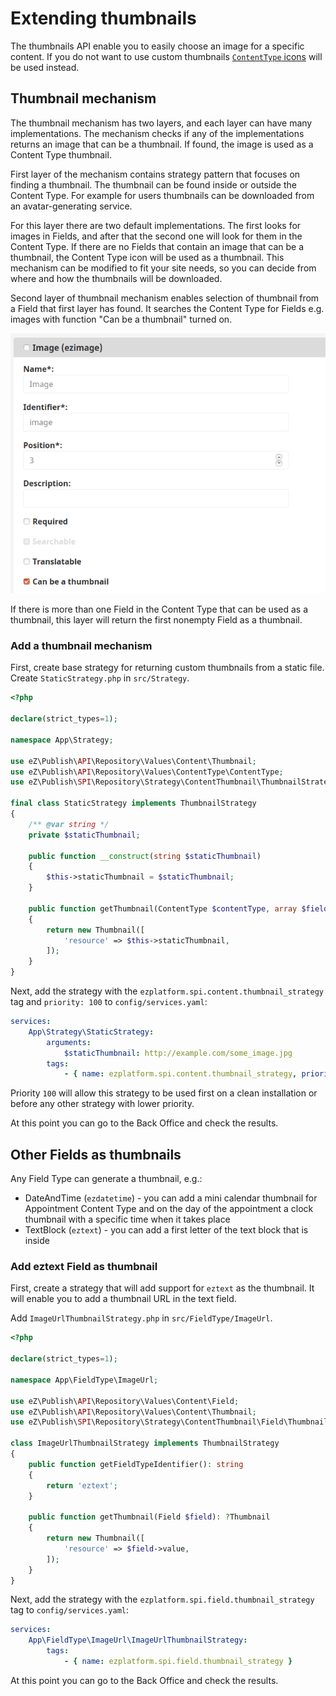 # Extending thumbnails

The thumbnails API enable you to easily choose an image for a specific content.
If you do not want to use custom thumbnails [`ContentType` icons](../../resources/icons.md#content-types) will be used instead.

## Thumbnail mechanism 

The thumbnail mechanism has two layers, and each layer can have many implementations.
The mechanism checks if any of the implementations returns an image that can be a thumbnail.
If found, the image is used as a Content Type thumbnail.

First layer of the mechanism contains strategy pattern that focuses on finding a thumbnail.
The thumbnail can be found inside or outside the Content Type.
For example for users thumbnails can be downloaded from an avatar-generating service.

For this layer there are two default implementations.
The first looks for images in Fields, and after that the second one will look for them in the Content Type.
If there are no Fields that contain an image that can be a thumbnail, the Content Type icon will be used as a thumbnail.
This mechanism can be modified to fit your site needs, so you can decide from where and how the thumbnails will be downloaded.

Second layer of thumbnail mechanism enables selection of thumbnail from a Field that first layer has found. 
It searches the Content Type for Fields e.g. images with function "Can be a thumbnail" turned on.

![Can be a thumbnail setting](img/extending_thumbnail_can_be.png)

If there is more than one Field in the Content Type that can be used as a thumbnail, this layer will return the first nonempty Field as a thumbnail.

### Add a thumbnail mechanism 

First, create base strategy for returning custom thumbnails from a static file.
Create `StaticStrategy.php` in `src/Strategy`.

```php
<?php
​
declare(strict_types=1);
​
namespace App\Strategy;
​
use eZ\Publish\API\Repository\Values\Content\Thumbnail;
use eZ\Publish\API\Repository\Values\ContentType\ContentType;
use eZ\Publish\SPI\Repository\Strategy\ContentThumbnail\ThumbnailStrategy;
​
final class StaticStrategy implements ThumbnailStrategy
{
    /** @var string */
    private $staticThumbnail;
​
    public function __construct(string $staticThumbnail)
    {
        $this->staticThumbnail = $staticThumbnail;
    }
​
    public function getThumbnail(ContentType $contentType, array $fields): Thumbnail
    {
        return new Thumbnail([
            'resource' => $this->staticThumbnail,
        ]);
    }
}
```

Next, add the strategy with the `ezplatform.spi.content.thumbnail_strategy` tag and `priority: 100` to `config/services.yaml`:
 
```yaml
services:
    App\Strategy\StaticStrategy:
        arguments:
            $staticThumbnail: http://example.com/some_image.jpg
        tags:
            - { name: ezplatform.spi.content.thumbnail_strategy, priority: 100 }
```

Priority `100` will allow this strategy to be used first on a clean installation or before any other strategy with lower priority.

At this point you can go to the Back Office and check the results.

## Other Fields as thumbnails

Any Field Type can generate a thumbnail, e.g.:

- DateAndTime (`ezdatetime`) - you can add a mini calendar thumbnail for Appointment Content Type and on the day of the appointment a clock thumbnail with a specific time when it takes place
- TextBlock (`eztext`) -  you can add a first letter of the text block that is inside

### Add eztext Field as thumbnail

First, create a strategy that will add support for `eztext` as the thumbnail.
It will enable you to add a thumbnail URL in the text field.

Add `ImageUrlThumbnailStrategy.php` in `src/FieldType/ImageUrl`.

```php
<?php
​
declare(strict_types=1);
​
namespace App\FieldType\ImageUrl;
​
use eZ\Publish\API\Repository\Values\Content\Field;
use eZ\Publish\API\Repository\Values\Content\Thumbnail;
use eZ\Publish\SPI\Repository\Strategy\ContentThumbnail\Field\ThumbnailStrategy;
​
class ImageUrlThumbnailStrategy implements ThumbnailStrategy
{
	public function getFieldTypeIdentifier(): string
	{
		return 'eztext';
	}
	
    public function getThumbnail(Field $field): ?Thumbnail
    {
        return new Thumbnail([
            'resource' => $field->value,
        ]);
    }
}
```

Next, add the strategy with the `ezplatform.spi.field.thumbnail_strategy` tag to `config/services.yaml`:

 ```yaml
 services:
     App\FieldType\ImageUrl\ImageUrlThumbnailStrategy:
         tags:
             - { name: ezplatform.spi.field.thumbnail_strategy }
 ```
 
At this point you can go to the Back Office and check the results.

